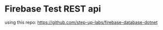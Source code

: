 # Firebase Test REST api

using this repo: https://github.com/step-up-labs/firebase-database-dotnet

